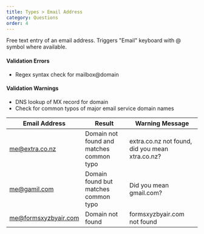 ```yaml
---
title: Types > Email Address
category: Questions
order: 4
---
```


Free text entry of an email address. Triggers "Email" keyboard with @ symbol where available.

#### Validation Errors

* Regex syntax check for mailbox@domain

#### Validation Warnings

* DNS lookup of MX record for domain
* Check for common typos of major email service domain names

|Email Address|Result|Warning Message|
|---|---|---|
|me@extra.co.nz|Domain not found and matches common typo|extra.co.nz not found, did you mean xtra.co.nz?|
|me@gamil.com|Domain found but matches common typo|Did you mean gmail.com?|
|me@formsxyzbyair.com|Domain not found|formsxyzbyair.com not found|